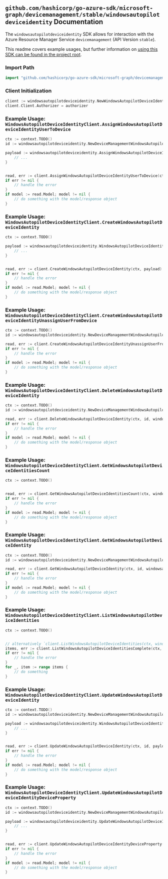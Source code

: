 
## `github.com/hashicorp/go-azure-sdk/microsoft-graph/devicemanagement/stable/windowsautopilotdeviceidentity` Documentation

The `windowsautopilotdeviceidentity` SDK allows for interaction with the Azure Resource Manager Service `devicemanagement` (API Version `stable`).

This readme covers example usages, but further information on [using this SDK can be found in the project root](https://github.com/hashicorp/go-azure-sdk/tree/main/docs).

### Import Path

```go
import "github.com/hashicorp/go-azure-sdk/microsoft-graph/devicemanagement/stable/windowsautopilotdeviceidentity"
```


### Client Initialization

```go
client := windowsautopilotdeviceidentity.NewWindowsAutopilotDeviceIdentityClientWithBaseURI("https://management.azure.com")
client.Client.Authorizer = authorizer
```


### Example Usage: `WindowsAutopilotDeviceIdentityClient.AssignWindowsAutopilotDeviceIdentityUserToDevice`

```go
ctx := context.TODO()
id := windowsautopilotdeviceidentity.NewDeviceManagementWindowsAutopilotDeviceIdentityID("windowsAutopilotDeviceIdentityIdValue")

payload := windowsautopilotdeviceidentity.AssignWindowsAutopilotDeviceIdentityUserToDeviceRequest{
	// ...
}


read, err := client.AssignWindowsAutopilotDeviceIdentityUserToDevice(ctx, id, payload)
if err != nil {
	// handle the error
}
if model := read.Model; model != nil {
	// do something with the model/response object
}
```


### Example Usage: `WindowsAutopilotDeviceIdentityClient.CreateWindowsAutopilotDeviceIdentity`

```go
ctx := context.TODO()

payload := windowsautopilotdeviceidentity.WindowsAutopilotDeviceIdentity{
	// ...
}


read, err := client.CreateWindowsAutopilotDeviceIdentity(ctx, payload)
if err != nil {
	// handle the error
}
if model := read.Model; model != nil {
	// do something with the model/response object
}
```


### Example Usage: `WindowsAutopilotDeviceIdentityClient.CreateWindowsAutopilotDeviceIdentityUnassignUserFromDevice`

```go
ctx := context.TODO()
id := windowsautopilotdeviceidentity.NewDeviceManagementWindowsAutopilotDeviceIdentityID("windowsAutopilotDeviceIdentityIdValue")

read, err := client.CreateWindowsAutopilotDeviceIdentityUnassignUserFromDevice(ctx, id)
if err != nil {
	// handle the error
}
if model := read.Model; model != nil {
	// do something with the model/response object
}
```


### Example Usage: `WindowsAutopilotDeviceIdentityClient.DeleteWindowsAutopilotDeviceIdentity`

```go
ctx := context.TODO()
id := windowsautopilotdeviceidentity.NewDeviceManagementWindowsAutopilotDeviceIdentityID("windowsAutopilotDeviceIdentityIdValue")

read, err := client.DeleteWindowsAutopilotDeviceIdentity(ctx, id, windowsautopilotdeviceidentity.DefaultDeleteWindowsAutopilotDeviceIdentityOperationOptions())
if err != nil {
	// handle the error
}
if model := read.Model; model != nil {
	// do something with the model/response object
}
```


### Example Usage: `WindowsAutopilotDeviceIdentityClient.GetWindowsAutopilotDeviceIdentitiesCount`

```go
ctx := context.TODO()


read, err := client.GetWindowsAutopilotDeviceIdentitiesCount(ctx, windowsautopilotdeviceidentity.DefaultGetWindowsAutopilotDeviceIdentitiesCountOperationOptions())
if err != nil {
	// handle the error
}
if model := read.Model; model != nil {
	// do something with the model/response object
}
```


### Example Usage: `WindowsAutopilotDeviceIdentityClient.GetWindowsAutopilotDeviceIdentity`

```go
ctx := context.TODO()
id := windowsautopilotdeviceidentity.NewDeviceManagementWindowsAutopilotDeviceIdentityID("windowsAutopilotDeviceIdentityIdValue")

read, err := client.GetWindowsAutopilotDeviceIdentity(ctx, id, windowsautopilotdeviceidentity.DefaultGetWindowsAutopilotDeviceIdentityOperationOptions())
if err != nil {
	// handle the error
}
if model := read.Model; model != nil {
	// do something with the model/response object
}
```


### Example Usage: `WindowsAutopilotDeviceIdentityClient.ListWindowsAutopilotDeviceIdentities`

```go
ctx := context.TODO()


// alternatively `client.ListWindowsAutopilotDeviceIdentities(ctx, windowsautopilotdeviceidentity.DefaultListWindowsAutopilotDeviceIdentitiesOperationOptions())` can be used to do batched pagination
items, err := client.ListWindowsAutopilotDeviceIdentitiesComplete(ctx, windowsautopilotdeviceidentity.DefaultListWindowsAutopilotDeviceIdentitiesOperationOptions())
if err != nil {
	// handle the error
}
for _, item := range items {
	// do something
}
```


### Example Usage: `WindowsAutopilotDeviceIdentityClient.UpdateWindowsAutopilotDeviceIdentity`

```go
ctx := context.TODO()
id := windowsautopilotdeviceidentity.NewDeviceManagementWindowsAutopilotDeviceIdentityID("windowsAutopilotDeviceIdentityIdValue")

payload := windowsautopilotdeviceidentity.WindowsAutopilotDeviceIdentity{
	// ...
}


read, err := client.UpdateWindowsAutopilotDeviceIdentity(ctx, id, payload)
if err != nil {
	// handle the error
}
if model := read.Model; model != nil {
	// do something with the model/response object
}
```


### Example Usage: `WindowsAutopilotDeviceIdentityClient.UpdateWindowsAutopilotDeviceIdentityDeviceProperty`

```go
ctx := context.TODO()
id := windowsautopilotdeviceidentity.NewDeviceManagementWindowsAutopilotDeviceIdentityID("windowsAutopilotDeviceIdentityIdValue")

payload := windowsautopilotdeviceidentity.UpdateWindowsAutopilotDeviceIdentityDevicePropertyRequest{
	// ...
}


read, err := client.UpdateWindowsAutopilotDeviceIdentityDeviceProperty(ctx, id, payload)
if err != nil {
	// handle the error
}
if model := read.Model; model != nil {
	// do something with the model/response object
}
```
